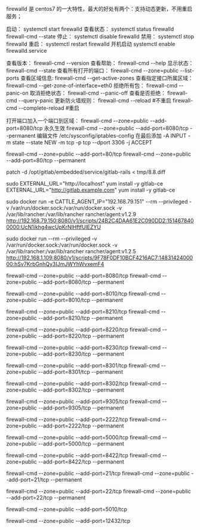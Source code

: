 firewalld 是 centos7 的一大特性，最大的好处有两个：支持动态更新，不用重启服务；

启动：
systemctl start firewalld
查看状态：
systemctl status firewalld
firewall-cmd --state
停止：
systemctl disable firewalld
禁用：
systemctl stop firewalld
重启：
systemctl restart firewalld
开机启动
systemctl enable firewalld.service

查看版本：
firewall-cmd --version
查看帮助：
firewall-cmd --help
显示状态：
firewall-cmd --state
查看所有打开的端口：
firewall-cmd --zone=public --list-ports
查看区域信息:
firewall-cmd --get-active-zones
查看指定接口所属区域：
firewall-cmd --get-zone-of-interface=eth0
拒绝所有包：
firewall-cmd --panic-on
取消拒绝状态：
firewall-cmd --panic-off
查看是否拒绝：
firewall-cmd --query-panic
更新防火墙规则：
firewall-cmd --reload #不重启
firewall-cmd --complete-reload #重启

打开端口加入一个端口到区域：
firewall-cmd --zone=public --add-port=8080/tcp
永久生效
firewall-cmd --zone=public --add-port=8080/tcp --permanent
编辑文件
/etc/sysconfig/iptables-config
在最后添加
-A INPUT -m state --state NEW -m tcp -p tcp --dport 3306 -j ACCEPT

firewall-cmd --zone=public --add-port=80/tcp
firewall-cmd --zone=public --add-port=80/tcp --permanent

patch -d /opt/gitlab/embedded/service/gitlab-rails < tmp/8.8.diff

sudo EXTERNAL_URL="http://localhost" yum install -y gitlab-ce
EXTERNAL_URL="http://gitlab.example.com" yum install -y gitlab-ce

sudo docker run -e CATTLE_AGENT_IP="192.168.79.151" --rm --privileged -v /var/run/docker.sock:/var/run/docker.sock -v /var/lib/rancher:/var/lib/rancher rancher/agent:v1.2.9 http://192.168.79.150:8080/v1/scripts/24B2C4DAA61E2C090DD2:1514678400000:UcN1ikhg4wcUpKrNlHftfUlEZYU

sudo docker run --rm --privileged -v /var/run/docker.sock:/var/run/docker.sock -v /var/lib/rancher:/var/lib/rancher rancher/agent:v1.2.5 http://192.168.1.109:8080/v1/scripts/9F78F0DF10BCF4216AC7:1483142400000:hSv7KrbGnhQy3IJmJWYhWvxemF4

firewall-cmd --zone=public --add-port=8080/tcp
firewall-cmd --zone=public --add-port=8080/tcp --permanent

firewall-cmd --zone=public --add-port=8010/tcp
firewall-cmd --zone=public --add-port=8010/tcp --permanent

firewall-cmd --zone=public --add-port=8210/tcp
firewall-cmd --zone=public --add-port=8210/tcp --permanent

firewall-cmd --zone=public --add-port=8220/tcp
firewall-cmd --zone=public --add-port=8220/tcp --permanent

firewall-cmd --zone=public --add-port=8230/tcp
firewall-cmd --zone=public --add-port=8230/tcp --permanent

firewall-cmd --zone=public --add-port=8301/tcp
firewall-cmd --zone=public --add-port=8301/tcp --permanent

firewall-cmd --zone=public --add-port=8302/tcp
firewall-cmd --zone=public --add-port=8302/tcp --permanent


firewall-cmd --zone=public --add-port=9305/tcp
firewall-cmd --zone=public --add-port=9305/tcp --permanent

firewall-cmd --zone=public --add-port=2222/tcp
firewall-cmd --zone=public --add-port=2222/tcp --permanent

firewall-cmd --zone=public --add-port=5000/tcp
firewall-cmd --zone=public --add-port=5000/tcp --permanent

firewall-cmd --zone=public --add-port=8422/tcp
firewall-cmd --zone=public --add-port=8422/tcp --permanent

firewall-cmd --zone=public --add-port=21/tcp
firewall-cmd --zone=public --add-port=21/tcp --permanent

firewall-cmd --zone=public --add-port=22/tcp
firewall-cmd --zone=public --add-port=22/tcp --permanent

firewall-cmd --zone=public --add-port=5010/tcp

firewall-cmd --zone=public --add-port=12432/tcp